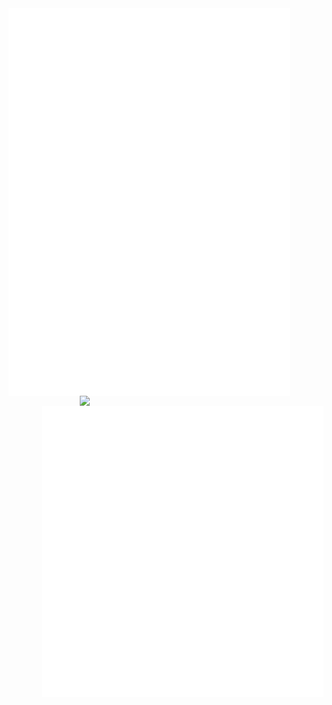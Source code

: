 <img align="left" width="450" src="/github-metrics.svg">
<img align="right" width="390" src="https://count.getloli.com/get/@:thegamerx1?theme=rule34">
<img align="right" width="450" src="/second.svg">
